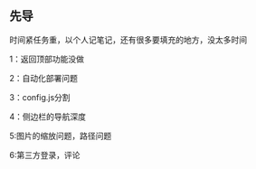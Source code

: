 ## 先导

时间紧任务重，以个人记笔记，还有很多要填充的地方，没太多时间

1：返回顶部功能没做

2：自动化部署问题

3：config.js分割

4：侧边栏的导航深度

5:图片的缩放问题，路径问题

6:第三方登录，评论